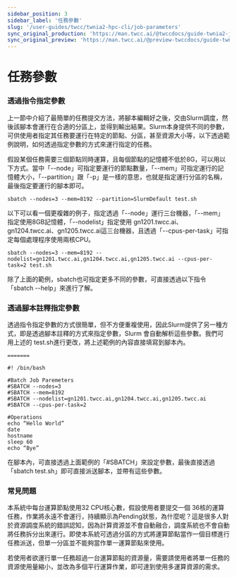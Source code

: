 ```yaml
---
sidebar_position: 3
sidebar_label: '任務參數'
slug: '/user-guides/twcc/twnia2-hpc-cli/job-parameters'
sync_original_production: 'https://man.twcc.ai/@twccdocs/guide-twnia2-job-parameter-zh' 
sync_original_preview: 'https://man.twcc.ai/@preview-twccdocs/guide-twnia2-job-parameter-zh'
---
```


# 任務參數

### 透過指令指定參數

上一節中介紹了最簡單的任務提交方法，將腳本編輯好之後，交由Slurm調度，然後該腳本會運行在合適的分區上，並得到輸出結果。Slurm本身提供不同的參數，可供使用者指定其任務要運行在特定的節點、分區，甚至資源大小等，以下透過範例說明，如何透過指定參數的方式來運行指定的任務。

假設某個任務需要三個節點同時運算，且每個節點的記憶體不低於8G，可以用以下方式。當中「--node」可指定要運行的節點數量，「--mem」可指定運行的記憶體大小，「--partition」跟「-p」是一樣的意思，也就是指定運行分區的名稱，最後指定要運行的腳本即可。


```
sbatch --nodes=3 --mem=8192 --partition=SlurmDefault test.sh
```



以下可以看一個更複雜的例子，指定透過「--node」運行三台機器，「--mem」指定使用8GB記憶體，「--nodelist」指定使用 gn1201.twcc.ai、gn1204.twcc.ai、gn1205.twcc.ai這三台機器，且透過「--cpus-per-task」可指定每個處理程序使用兩核CPU。


```
sbatch --nodes=3 --mem=8192 --nodelist=gn1201.twcc.ai,gn1204.twcc.ai,gn1205.twcc.ai --cpus-per-task=2 test.sh
```


除了上面的範例，sbatch也可指定更多不同的參數，可直接透過以下指令「sbatch --help」來進行了解。


### 透過腳本註釋指定參數

透過指令指定參數的方式很簡單，但不方便重複使用，因此Slurm提供了另一種方式，即是透過腳本註釋的方式來指定參數，Slurm 會自動解析這些參數。我們可用上述的 test.sh進行更改，將上述範例的內容直接填寫到腳本內。


```
=======

#! /bin/bash

#Batch Job Paremeters
#SBATCH --nodes=3 
#SBATCH --mem=8192
#SBATCH --nodelist=gn1201.twcc.ai,gn1204.twcc.ai,gn1205.twcc.ai
#SBATCH --cpus-per-task=2

#Operations
echo “Hello World”
date
hostname
sleep 60
echo “Bye”

```



在腳本內，可直接透過上面範例的「#SBATCH」來設定參數，最後直接透過「sbatch test.sh」即可直接派送腳本，並帶有這些參數。

### 常見問題

本系統中每台運算節點使用32 CPU核心數，假設使用者要提交一個 36核的運算任務，作業將永遠不會運行，持續顯示為Pending狀態，為什麼呢？這是很多人對於資源調度系統的錯誤認知，因為計算資源並不會自動融合，調度系統也不會自動將任務拆分出來運行。即使本系統可透過分區的方式將運算節點當作一個目標進行任務派送，但單一分區並不能夠當作單一運算節點來使用。

若使用者欲運行單一任務超過一台運算節點的資源量，需要請使用者將單一任務的資源使用量縮小，並改為多個平行運算作業，即可達到使用多運算資源的需求。
